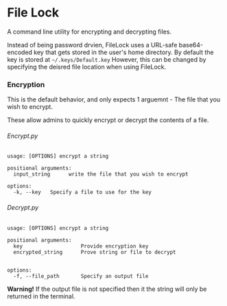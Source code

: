 # File Lock
A command line utility for encrypting and decrypting files.

Instead of being password drvien, FileLock uses a URL-safe base64-encoded key that gets stored in the user's home directory. By default the key is stored at ```~/.keys/Default.key``` However, this can be changed by specifying the deisred file location when using FileLock.

### Encryption
This is the default behavior, and only expects 1 arguemnt - The file that you wish to encrypt. 

These allow admins to quickly encrypt or decrypt the contents of a file.

###### Encrypt.py
    usage: [OPTIONS] encrypt a string

    positional arguments:
      input_string      write the file that you wish to encrypt

    options:
      -k, --key   Specify a file to use for the key 

###### Decrypt.py
    usage: [OPTIONS] encrypt a string

    positional arguments:
      key                   Provide encryption key
      encrypted_string      Prove string or file to decrypt


    options:
      -f, --file_path       Specify an output file

**Warning!** If the output file is not specified then it the string will only be returned in the terminal. 
